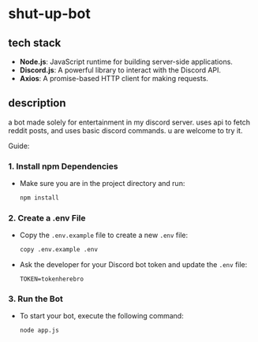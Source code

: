 # shut-up-bot

## tech stack
- **Node.js**: JavaScript runtime for building server-side applications.
- **Discord.js**: A powerful library to interact with the Discord API.
- **Axios**: A promise-based HTTP client for making requests.

## description
a bot made solely for entertainment in my discord server. uses api to fetch reddit posts, and uses basic discord commands. u are welcome to try it.

Guide:

### 1. Install npm Dependencies
   - Make sure you are in the project directory and run:
     ```bash
     npm install
     ```

### 2. Create a .env File
   - Copy the `.env.example` file to create a new `.env` file:
     ```bash
     copy .env.example .env
     ```
   - Ask the developer for your Discord bot token and update the `.env` file:
     ```plaintext
     TOKEN=tokenherebro
     ```

### 3. Run the Bot
   - To start your bot, execute the following command:
     ```bash
     node app.js
     ```

